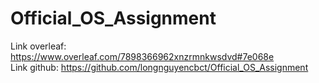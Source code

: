 # Official_OS_Assignment
Link overleaf: https://www.overleaf.com/7898366962xnzrmnkwsdvd#7e068e	
Link github: https://github.com/longnguyencbct/Official_OS_Assignment	
